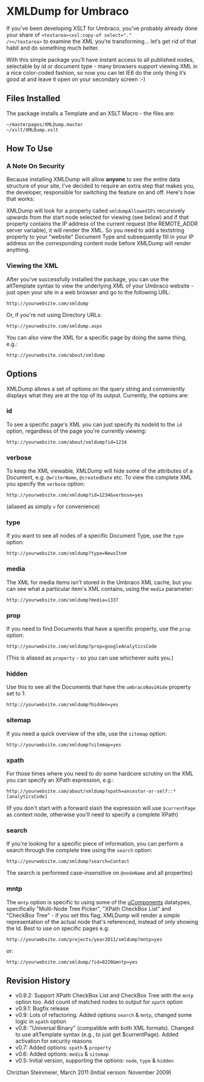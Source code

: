 # XMLDump for Umbraco

If you’ve been developing XSLT for Umbraco, you’ve probably already done your share
of <code>&lt;textarea&gt;&lt;xsl:copy-of select="." /&gt;&lt;/textarea&gt;</code> to examine the XML you’re transforming...
let’s get rid of that habit and do something much better.

With this simple package you’ll have instant access to all
published nodes, selectable by id or document type - many browsers support viewing XML
in a nice color-coded fashion, so now you can let IE6 do the only thing it’s good at and
leave it open on your secondary screen :-)

## Files Installed

The package installs a Template and an XSLT Macro - the files are:

	~/masterpages/XMLDump.master
	~/xslt/XMLDump.xslt

How To Use
----------

### A Note On Security

Because installing XMLDump will allow **anyone** to see the entire data structure of your site, I've decided
to require an extra step that makes you, the developer, responsible for switching the feature on and off.
Here's how that works:

XMLDump will look for a property called `xmldumpAllowedIPs` recursively upwards from the
start node selected for viewing (see below) and if that property contains the IP address of the current request
(the REMOTE_ADDR server variable), it will render the XML. So you
need to add a textstring property to your "website" Document Type and subsequently fill in your IP address on
the corresponding content node before XMLDump will render anything.

### Viewing the XML

After you've successfully installed the package, you can use the altTemplate syntax to view the underlying XML of your
Umbraco website - just open your site in a web browser and go to the following URL:

	http://yourwebsite.com/xmldump

Or, if you're not using Directory URLs:

	http://yourwebsite.com/xmldump.aspx

You can also view the XML for a specific page by doing the same thing, e.g.:

	http://yourwebsite.com/about/xmldump


Options
-------

XMLDump allows a set of options on the query string and conveniently displays what they are at the top of its output. Currently, the options are:

### id

To see a specific page's XML you can just specify its nodeId to the `id` option, regardless of the page you're currently viewing:

	http://yourwebsite.com/about/xmldump?id=1234
	
### verbose

To keep the XML viewable, XMLDump will hide some of the attributes of a Document, e.g. `@writerName`, `@createdDate` etc. To view the complete XML you specify the `verbose` option:

	http://yourwebsite.com/xmldump?id=1234&verbose=yes
	
(aliased as simply `v` for convenience)

### type

If you want to see all nodes of a specific Document Type, use the `type` option:

	http://yourwebsite.com/xmldump?type=NewsItem
	
### media

The XML for media items isn't stored in the Umbraco XML cache, but you can see what a particular item's XML contains, using the `media` parameter:

	http://yourwebsite.com/xmldump?media=1337

### prop

If you need to find Documents that have a specific property, use the `prop` option:

	http://yourwebsite.com/xmldump?prop=googleAnalyticsCode

(This is aliased as `property` - so you can use whichever suits you.)

### hidden

Use this to see all the Documents that have the `umbracoNaviHide` property set to 1:

	http://yourwebsite.com/xmldump?hidden=yes

### sitemap

If you need a quick overview of the site, use the `sitemap` option:

	http://yourwebsite.com/xmldump?sitemap=yes

### xpath

For those times where you need to do some hardcore scrutiny on the XML you can specify an XPath expression, e.g.:

	http://yourwebsite.com/about/xmldump?xpath=ancestor-or-self::*[analyticsCode]
	
(If you don't start with a forward slash the expression will use `$currentPage` as context node, otherwise you'll need to specify a complete XPath)

### search

If you're looking for a specific piece of information, you can perform a search through the complete tree using the `search` option:

	http://yourwebsite.com/xmldump?search=Contact
	
The search is performed case-insensitive on `@nodeName` and all properties)

### mntp

The `mntp` option is specific to using some of the [uComponents][1] datatypes, specifically "Multi-Node Tree Picker", "XPath CheckBox List" and "CheckBox Tree" - if you set this flag, XMLDump will render a simple representation of the actual node that's referenced, instead of only showing the Id. Best to use on specific pages e.g:

	http://yourwebsite.com/projects/year2011/xmldump?mntp=yes

or:

	http://yourwebsite.com/xmldump/?id=8220&mntp=yes



[1]:http://ucomponents.codeplex.com
 
Revision History
----------------

* v0.9.2: Support XPath CheckBox List and CheckBox Tree with the `mntp` option too. Add count of matched nodes to output for `xpath` option
* v0.9.1: Bugfix release
* v0.9:   Lots of refactoring. Added options `search` &amp; `mntp`, changed some logic in `xpath` option
* v0.8:	  "Universal Binary" (compatible with both XML formats). Changed to use altTemplate syntax (e.g., to just get $currentPage). Added activation for security reasons
* v0.7:	  Added options: `xpath` &amp; `property`
* v0.6:	  Added options: `media` &amp; `sitemap`
* v0.5:	  Initial version, supporting the options: `node`, `type` &amp; `hidden`


Chriztian Steinmeier, March 2011
(Initial version: November 2009)